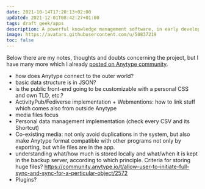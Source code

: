 ```yaml
---
date: 2021-10-14T17:20:13+02:00
updated: 2021-12-01T08:42:27+01:00
tags: draft geek/apps
description: A powerful knowledge management software, in early development
image: https://avatars.githubusercontent.com/u/50837219
toc: false
---
```

<div class='blue box'>
	Below there are my notes, thoughts and doubts concerning the project, but I have many more which I already <a href='https://community.anytype.io/u/tommi/activity' target='_blank' title='My “Activity” page on Anytype Community'>posted on Anytype community</a>.
</div>

- how does Anytype connect to the outer world?
- basic data structure is in JSON?
- is the public front-end going to be customizable with a personal CSS and own TLD, etc.?
- ActivityPub/Fediverse implementation + Webmentions: how to link stuff which comes also from outside Anytype
- media files focus
- Personal data management implementation (check every CSV and its Shortcut)
- Co-existing media: not only avoid duplications in the system, but also make Anytype format compatible with other programs not only by exporting, but while files are in the app.
- understanding what/how much is stored locally and what/when it is kept in the backup server, according to which principle. Criteria for storing huge files? https://community.anytype.io/t/allow-user-to-initiate-full-sync-and-sync-for-a-perticular-object/2572
- Plugins?
